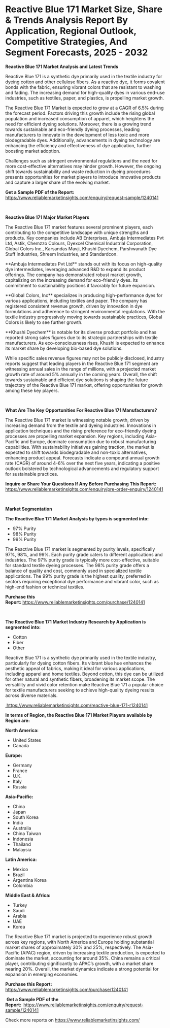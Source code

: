 <p><h1>Reactive Blue 171 Market Size, Share & Trends Analysis Report By Application, Regional Outlook, Competitive Strategies, And Segment Forecasts, 2025 - 2032</h1></p><p><strong>Reactive Blue 171 Market Analysis and Latest Trends</strong></p>
<p><p>Reactive Blue 171 is a synthetic dye primarily used in the textile industry for dyeing cotton and other cellulose fibers. As a reactive dye, it forms covalent bonds with the fabric, ensuring vibrant colors that are resistant to washing and fading. The increasing demand for high-quality dyes in various end-use industries, such as textiles, paper, and plastics, is propelling market growth.</p><p>The Reactive Blue 171 Market is expected to grow at a CAGR of 6.5% during the forecast period. Factors driving this growth include the rising global population and increased consumption of apparel, which heightens the need for efficient dyeing solutions. Moreover, there is a growing trend towards sustainable and eco-friendly dyeing processes, leading manufacturers to innovate in the development of less toxic and more biodegradable dyes. Additionally, advancements in dyeing technology are enhancing the efficiency and effectiveness of dye application, further boosting market adoption.</p><p>Challenges such as stringent environmental regulations and the need for more cost-effective alternatives may hinder growth. However, the ongoing shift towards sustainability and waste reduction in dyeing procedures presents opportunities for market players to introduce innovative products and capture a larger share of the evolving market.</p></p>
<p><strong>Get a Sample PDF of the Report:&nbsp;</strong> <a href="https://www.reliablemarketinsights.com/enquiry/request-sample/1240141?utm_campaign=2280&utm_medium=2&utm_source=Github&utm_content=ia&utm_term=02042025&utm_id=reactive-blue-171">https://www.reliablemarketinsights.com/enquiry/request-sample/1240141</a></p>
<p>&nbsp;</p>
<p><strong>Reactive Blue 171 Major Market Players</strong></p>
<p><p>The Reactive Blue 171 market features several prominent players, each contributing to the competitive landscape with unique strengths and products. Key companies include AB Enterprises, Ambuja Intermediates Pvt Ltd, Astik, Chemzzo Colours, Dyexcel Chemical Industrial Corporation, Global Colors Inc., Karsandas Mavji, Khushi Dyechem, Parshwanath Dye Stuff Industries, Shreem Industries, and Standardcon.</p><p>**Ambuja Intermediates Pvt Ltd** stands out with its focus on high-quality dye intermediates, leveraging advanced R&D to expand its product offerings. The company has demonstrated robust market growth, capitalizing on the increasing demand for eco-friendly dyes. Its commitment to sustainability positions it favorably for future expansion.</p><p>**Global Colors, Inc** specializes in producing high-performance dyes for various applications, including textiles and paper. The company has registered consistent revenue growth, driven by innovation in dye formulations and adherence to stringent environmental regulations. With the textile industry progressively moving towards sustainable practices, Global Colors is likely to see further growth.</p><p>**Khushi Dyechem** is notable for its diverse product portfolio and has reported strong sales figures due to its strategic partnerships with textile manufacturers. As eco-consciousness rises, Khushi is expected to enhance its market share by developing bio-based dye solutions.</p><p>While specific sales revenue figures may not be publicly disclosed, industry reports suggest that leading players in the Reactive Blue 171 segment are witnessing annual sales in the range of millions, with a projected market growth rate of around 5% annually in the coming years. Overall, the shift towards sustainable and efficient dye solutions is shaping the future trajectory of the Reactive Blue 171 market, offering opportunities for growth among these key players.</p></p>
<p>&nbsp;</p>
<p><strong>What Are The Key Opportunities For Reactive Blue 171 Manufacturers?</strong></p>
<p><p>The Reactive Blue 171 market is witnessing notable growth, driven by increasing demand from the textile and dyeing industries. Innovations in application techniques and the rising preference for eco-friendly dyeing processes are propelling market expansion. Key regions, including Asia-Pacific and Europe, dominate consumption due to robust manufacturing capabilities. With sustainability initiatives gaining traction, the market is expected to shift towards biodegradable and non-toxic alternatives, enhancing product appeal. Forecasts indicate a compound annual growth rate (CAGR) of around 4-6% over the next five years, indicating a positive outlook bolstered by technological advancements and regulatory support for sustainable practices.</p></p>
<p><strong>Inquire or Share Your Questions If Any Before Purchasing This Report:</strong> <a href="https://www.reliablemarketinsights.com/enquiry/pre-order-enquiry/1240141?utm_campaign=2280&utm_medium=2&utm_source=Github&utm_content=ia&utm_term=02042025&utm_id=reactive-blue-171">https://www.reliablemarketinsights.com/enquiry/pre-order-enquiry/1240141</a></p>
<p>&nbsp;</p>
<p><strong>Market Segmentation</strong></p>
<p><strong>The Reactive Blue 171 Market Analysis by types is segmented into:</strong></p>
<p><ul><li>97% Purity</li><li>98% Purity</li><li>99% Purity</li></ul></p>
<p><p>The Reactive Blue 171 market is segmented by purity levels, specifically 97%, 98%, and 99%. Each purity grade caters to different applications and industries. The 97% purity grade is typically more cost-effective, suitable for standard textile dyeing processes. The 98% purity grade offers a balance of quality and cost, commonly used in specialized textile applications. The 99% purity grade is the highest quality, preferred in sectors requiring exceptional dye performance and vibrant color, such as high-end fashion or technical textiles.</p></p>
<p><strong>Purchase this Report:&nbsp;</strong><a href="https://www.reliablemarketinsights.com/purchase/1240141?utm_campaign=2280&utm_medium=2&utm_source=Github&utm_content=ia&utm_term=02042025&utm_id=reactive-blue-171">https://www.reliablemarketinsights.com/purchase/1240141</a></p>
<p>&nbsp;</p>
<p><strong>The Reactive Blue 171 Market Industry Research by Application is segmented into:</strong></p>
<p><ul><li>Cotton</li><li>Fiber</li><li>Other</li></ul></p>
<p><p>Reactive Blue 171 is a synthetic dye primarily used in the textile industry, particularly for dyeing cotton fibers. Its vibrant blue hue enhances the aesthetic appeal of fabrics, making it ideal for various applications, including apparel and home textiles. Beyond cotton, this dye can be utilized for other natural and synthetic fibers, broadening its market scope. The versatility and vivid color retention make Reactive Blue 171 a popular choice for textile manufacturers seeking to achieve high-quality dyeing results across diverse materials.</p></p>
<p><a href="https://www.reliablemarketinsights.com/reactive-blue-171-r1240141?utm_campaign=2280&utm_medium=2&utm_source=Github&utm_content=ia&utm_term=02042025&utm_id=reactive-blue-171">&nbsp;https://www.reliablemarketinsights.com/reactive-blue-171-r1240141</a></p>
<p><strong>In terms of Region, the Reactive Blue 171 Market Players available by Region are:</strong></p>
<p>
    <p> <strong> North America: </strong>
        <ul>
            <li>United States</li>
            <li>Canada</li>
        </ul>
        </p> 
    <p> <strong> Europe: </strong>
        <ul>
            <li>Germany</li>
            <li>France</li>
            <li>U.K.</li>
            <li>Italy</li>
            <li>Russia</li>
        </ul>
        </p> 
    <p> <strong> Asia-Pacific: </strong>
        <ul>
            <li>China</li>
            <li>Japan</li>
            <li>South Korea</li>
            <li>India</li>
            <li>Australia</li>
            <li>China Taiwan</li>
            <li>Indonesia</li>
            <li>Thailand</li>
            <li>Malaysia</li>
        </ul>
        </p> 
    <p> <strong> Latin America: </strong>
        <ul>
            <li>Mexico</li>
            <li>Brazil</li>
            <li>Argentina Korea</li>
            <li>Colombia</li>
        </ul>
        </p> 
    <p> <strong> Middle East & Africa: </strong>
        <ul>
            <li>Turkey</li>
            <li>Saudi</li>
            <li>Arabia</li>
            <li>UAE</li>
            <li>Korea</li>
        </ul>
    </p>
    </p>
<p><p>The Reactive Blue 171 market is projected to experience robust growth across key regions, with North America and Europe holding substantial market shares of approximately 30% and 25%, respectively. The Asia-Pacific (APAC) region, driven by increasing textile production, is expected to dominate the market, accounting for around 35%. China remains a critical player, contributing significantly to APAC’s growth, with a market share nearing 20%. Overall, the market dynamics indicate a strong potential for expansion in emerging economies.</p></p>
<p><strong>Purchase this Report: </strong><a href="https://www.reliablemarketinsights.com/purchase/1240141?utm_campaign=2280&utm_medium=2&utm_source=Github&utm_content=ia&utm_term=02042025&utm_id=reactive-blue-171">https://www.reliablemarketinsights.com/purchase/1240141</a></p>
<p>&nbsp;<strong>Get a Sample PDF of the Report:&nbsp;&nbsp;</strong><a href="https://www.reliablemarketinsights.com/enquiry/request-sample/1240141?utm_campaign=2280&utm_medium=2&utm_source=Github&utm_content=ia&utm_term=02042025&utm_id=reactive-blue-171">https://www.reliablemarketinsights.com/enquiry/request-sample/1240141</a></p>
<p><strong></strong></p>
<p>Check more reports on <a href="https://www.reliablemarketinsights.com/?utm_campaign=2280&utm_medium=2&utm_source=Github&utm_content=ia&utm_term=02042025&utm_id=reactive-blue-171">https://www.reliablemarketinsights.com/</a></p>